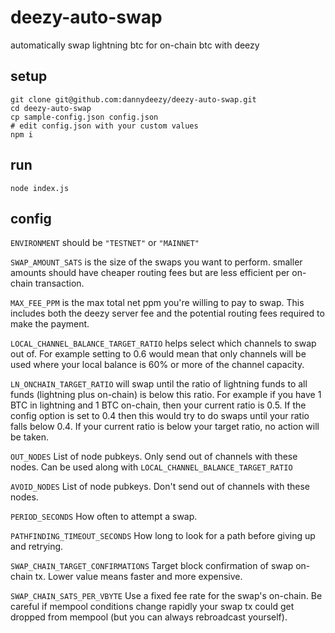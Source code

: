 # deezy-auto-swap
automatically swap lightning btc for on-chain btc with deezy

## setup
```
git clone git@github.com:dannydeezy/deezy-auto-swap.git
cd deezy-auto-swap
cp sample-config.json config.json
# edit config.json with your custom values
npm i
```

## run
```
node index.js
```

## config
`ENVIRONMENT` should be `"TESTNET"` or `"MAINNET"`

`SWAP_AMOUNT_SATS` is the size of the swaps you want to perform. smaller amounts should have cheaper routing fees but are less efficient per on-chain transaction.

`MAX_FEE_PPM` is the max total net ppm you're willing to pay to swap. This includes both the deezy server fee and the potential routing fees required to make the payment.

`LOCAL_CHANNEL_BALANCE_TARGET_RATIO` helps select which channels to swap out of. For example setting to 0.6 would mean that only channels will be used where your local balance is 60% or more of the channel capacity.

`LN_ONCHAIN_TARGET_RATIO` will swap until the ratio of lightning funds to all funds (lightning plus on-chain) is below this ratio. For example if you have 1 BTC in lightning and 1 BTC on-chain, then your current ratio is 0.5. If the config option is set to 0.4 then this would try to do swaps until your ratio falls below 0.4. If your current ratio is below your target ratio, no action will be taken.

`OUT_NODES` List of node pubkeys. Only send out of channels with these nodes. Can be used along with `LOCAL_CHANNEL_BALANCE_TARGET_RATIO` 

`AVOID_NODES` List of node pubkeys. Don't send out of channels with these nodes.

`PERIOD_SECONDS` How often to attempt a swap.

`PATHFINDING_TIMEOUT_SECONDS` How long to look for a path before giving up and retrying.

`SWAP_CHAIN_TARGET_CONFIRMATIONS` Target block confirmation of swap on-chain tx. Lower value means faster and more expensive. 

`SWAP_CHAIN_SATS_PER_VBYTE` Use a fixed fee rate for the swap's on-chain. Be careful if mempool conditions change rapidly your swap tx could get dropped from mempool (but you can always rebroadcast yourself). 